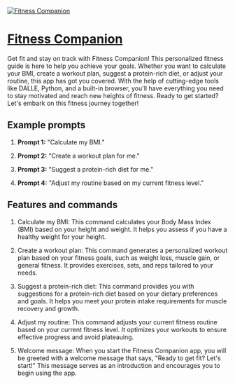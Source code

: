 [![Fitness Companion](https://files.oaiusercontent.com/file-NKok5G5SM93BrVw6ztCky2GT?se=2123-10-16T22%3A48%3A09Z&sp=r&sv=2021-08-06&sr=b&rscc=max-age%3D31536000%2C%20immutable&rscd=attachment%3B%20filename%3D03d272f5-4d67-41e6-877c-1d52cbdd10e3.png&sig=PCsxmkdTZxGZeLoGq/n8V3xFOREZDvSHUKnxoJwXSQs%3D)](https://chat.openai.com/g/g-w5a4YLdM4-fitness-companion)

# [Fitness Companion](https://chat.openai.com/g/g-w5a4YLdM4-fitness-companion)

Get fit and stay on track with Fitness Companion! This personalized fitness guide is here to help you achieve your goals. Whether you want to calculate your BMI, create a workout plan, suggest a protein-rich diet, or adjust your routine, this app has got you covered. With the help of cutting-edge tools like DALLE, Python, and a built-in browser, you'll have everything you need to stay motivated and reach new heights of fitness. Ready to get started? Let's embark on this fitness journey together!

## Example prompts

1. **Prompt 1:** "Calculate my BMI."

2. **Prompt 2:** "Create a workout plan for me."

3. **Prompt 3:** "Suggest a protein-rich diet for me."

4. **Prompt 4:** "Adjust my routine based on my current fitness level."

## Features and commands

1. Calculate my BMI: This command calculates your Body Mass Index (BMI) based on your height and weight. It helps you assess if you have a healthy weight for your height.

2. Create a workout plan: This command generates a personalized workout plan based on your fitness goals, such as weight loss, muscle gain, or general fitness. It provides exercises, sets, and reps tailored to your needs.

3. Suggest a protein-rich diet: This command provides you with suggestions for a protein-rich diet based on your dietary preferences and goals. It helps you meet your protein intake requirements for muscle recovery and growth.

4. Adjust my routine: This command adjusts your current fitness routine based on your current fitness level. It optimizes your workouts to ensure effective progress and avoid plateauing.

5. Welcome message: When you start the Fitness Companion app, you will be greeted with a welcome message that says, "Ready to get fit? Let's start!" This message serves as an introduction and encourages you to begin using the app.